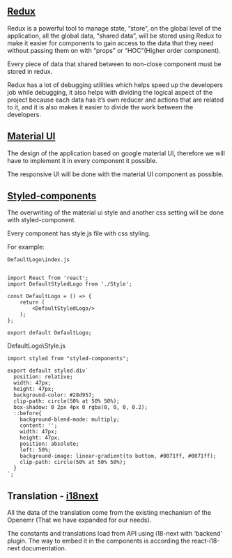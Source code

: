 ## [Redux](https://redux.js.org/) 
Redux is a powerful tool to manage state, “store”, on the global level of the  application, all the global data, “shared data”,  will be stored using Redux to make it easier for components to gain access to the data that they need without passing them on with “props” or  “HOC”(Higher order component).

Every piece of data that shared between to non-close component must be stored in redux. 

Redux has a lot of debugging utilities which helps speed up the developers job while debugging, it also helps with dividing the logical aspect of the project because each data has it’s own reducer and actions that are related to it, and it is also makes it easier to divide the work between the developers.

## [Material UI](https://material-ui.com/)
The design of the application based on google material UI, therefore we will have to implement it in every component it possible.

The responsive UI will be done with the material UI component as possible.

## [Styled-components](https://styled-components.com/)
The overwriting of the material ui style and another css setting will be done with styled-component.  

Every component has style.js file with css styling.

For example:
```
DefaultLogo\index.js


import React from 'react';
import DefaultStyledLogo from './Style';

const DefaultLogo = () => {
    return (
        <DefaultStyledLogo/>
    );
};

export default DefaultLogo;
```

DefaultLogo\Style.js
```
import styled from "styled-components";

export default styled.div`
  position: relative;
  width: 47px;
  height: 47px;
  background-color: #28d957;
  clip-path: circle(50% at 50% 50%);
  box-shadow: 0 2px 4px 0 rgba(0, 0, 0, 0.2);
  ::before{
    background-blend-mode: multiply;
    content: '';
    width: 47px;
    height: 47px;
    position: absolute;
    left: 50%;
    background-image: linear-gradient(to bottom, #0071ff, #0071ff);
    clip-path: circle(50% at 50% 50%);
  }
`;
```

## Translation - [i18next](https://react.i18next.com/)
All the data of the translation come from the existing mechanism of the Openemr (That we have expanded for our needs).

The constants and translations load from API using i18-next with ‘backend' plugin. The way to embed it in the components is according the react-i18-next documentation.
